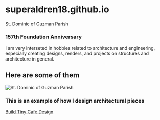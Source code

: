 # superaldren18.github.io
St. Dominic of Guzman Parish
### 157th Foundation Anniversary

I am very interseted in hobbies related to architecture and engineering, especially creating designs, renders, and projects on structures and architecture in general.

## Here are some of them

![St. Dominic of Guzman Parish](https://blogger.googleusercontent.com/img/b/R29vZ2xl/AVvXsEgtoUEl53fu2iB0RzfOdtD21ei660Pi1XLxq4KIhc0tOpiygKCv9VsQj8pkaXU0vMubk1lzdiWniM6JtYZunkm3F5Lk891gbFPDhn6wZnbg801U6YaAhYbMHL1QpRfRdwVyPEO1udcrjWveBc3XMtqPybH-xK0-g4tho7-tEZljAJJ4boYC58gpxqLXRg/s1984/Saint%20Dominic%20of%20Guzman%20Parish%20-%20Gainza,%20Camarines%20Sur.jpg)

### This is an example of how I design architectural pieces
[Build Tiny Cafe Design](https://www.youtube.com/watch?app=desktop&v=Ef3ZlZ3ptLY)

